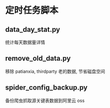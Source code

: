 # 定时任务脚本

## data\_day\_stat.py

统计每天数据量详情

## remove\_old\_data.py

移除 patianxia, thirdparty 老的数据, 节省磁盘空间

## spider\_config\_backup.py

备份爬虫抓取源关键表数据到阿里云 oss